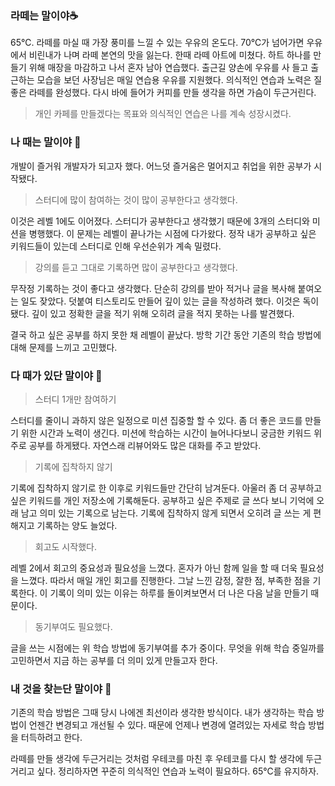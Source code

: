 ### 라떼는 말이야☕️

65℃. 라떼를 마실 때 가장 풍미를 느낄 수 있는 우유의 온도다. 70℃가 넘어가면 우유에서 비린내가 나며 라떼 본연의 맛을 잃는다. 한때 라떼 아트에 미쳤다. 하트 하나를 만들기 위해 매장을 마감하고 나서 혼자 남아 연습했다. 출근길 양손에 우유를 사 들고 출근하는 모습을 보던 사장님은 매일 연습용 우유를 지원했다. 의식적인 연습과 노력은 질 좋은 라떼를 완성했다. 다시 바에 들어가 커피를 만들 생각을 하면 가슴이 두근거린다.

> 개인 카페를 만들겠다는 목표와 의식적인 연습은 나를 계속 성장시켰다.


### 나 때는 말이야 👴

개발이 즐거워 개발자가 되고자 했다. 어느덧 즐거움은 멀어지고 취업을 위한 공부가 시작됐다.

> 스터디에 많이 참여하는 것이 많이 공부한다고 생각했다.


이것은 레벨 1에도 이어졌다. 스터디가 공부한다고 생각했기 때문에 3개의 스터디와 미션을 병행했다. 이 문제는 레벨이 끝나가는 시점에 다가왔다. 정작 내가 공부하고 싶은 키워드들이 있는데 스터디로 인해 우선순위가 계속 밀렸다.

> 강의를 듣고 그대로 기록하면 많이 공부한다고 생각했다.


무작정 기록하는 것이 좋다고 생각했다. 단순히 강의를 받아 적거나 글을 복사해 붙여오는 일도 잦았다. 덧붙여 티스토리도 만들어 깊이 있는 글을 작성하려 했다. 이것은 독이 됐다. 깊이 있고 정확한 글을 적기 위해 오히려 글을 적지 못하는 나를 발견했다.

결국 하고 싶은 공부를 하지 못한 채 레벨이 끝났다. 방학 기간 동안 기존의 학습 방법에 대해 문제를 느끼고 고민했다.

### 다 때가 있단 말이야 🛁

> 스터디 1개만 참여하기


스터디를 줄이니 과하지 않은 일정으로 미션 집중할 할 수 있다. 좀 더 좋은 코드를 만들기 위한 시간과 노력이 생긴다. 미션에 학습하는 시간이 늘어나다보니 궁금한 키워드 위주로 공부를 하게됐다. 자연스래 리뷰어와도 많은 대화를 주고 받았다.

> 기록에 집착하지 않기


기록에 집착하지 않기로 한 이후로 키워드들만 간단히 남겨둔다. 아울러 좀 더 공부하고 싶은 키워드를 개인 저장소에 기록해둔다. 공부하고 싶은 주제로 글 쓰다 보니 기억에 오래 남고 의미 있는 기록으로 남는다. 기록에 집착하지 않게 되면서 오히려 글 쓰는 게 편해지고 기록하는 양도 늘었다.

> 회고도 시작했다.


레벨 2에서 회고의 중요성과 필요성을 느꼈다. 혼자가 아닌 함께 일을 할 때 더욱 필요성을 느꼈다. 따라서 매일 개인 회고를 진행한다. 그날 느낀 감정, 잘한 점, 부족한 점을 기록한다. 이 기록이 의미 있는 이유는 하루를 돌이켜보면서 더 나은 다음 날을 만들기 때문이다.

> 동기부여도 필요했다.


글을 쓰는 시점에는 위 학습 방법에 동기부여를 추가 중이다. 무엇을 위해 학습 중일까를 고민하면서 지금 하는 공부를 더 의미 있게 만들고자 한다.


### 내 것을 찾는단 말이야 🔎

기존의 학습 방법은 그때 당시 나에겐 최선이라 생각한 방식이다. 내가 생각하는 학습 방법이 언젠간 변경되고 개선될 수 있다. 때문에 언제나 변경에 열려있는 자세로 학습 방법을 터득하려고 한다.

라떼를 만들 생각에 두근거리는 것처럼 우테코를 마친 후 우테코를 다시 할 생각에 두근거리고 싶다. 정리하자면 꾸준히 의식적인 연습과 노력이 필요하다. 65℃를 유지하자.
